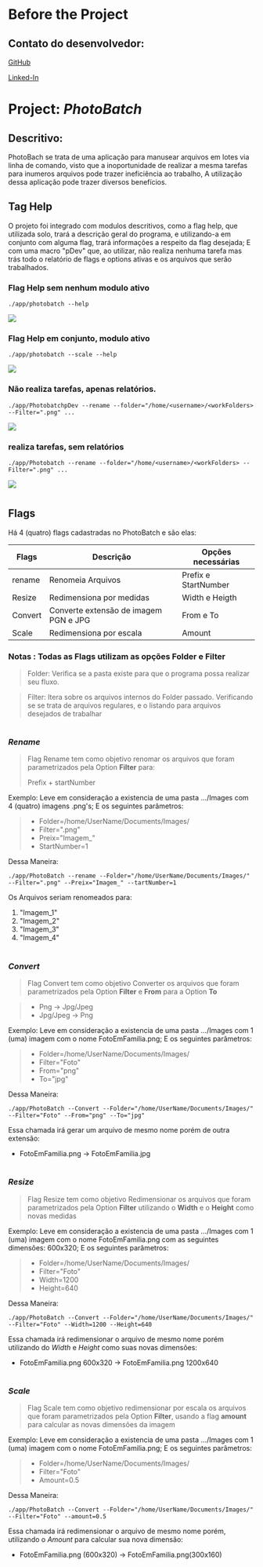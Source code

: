 # Before the Project

## Contato do desenvolvedor:

[GitHub](www.github.com/renatoD-Almeida)

[Linked-In](https://www.linkedin.com/in/renatod-almeida/)

# Project: _PhotoBatch_

## Descritivo:

PhotoBach se trata de uma aplicação para manusear arquivos em lotes via linha de comando, visto que a inoportunidade de realizar a mesma tarefas para inumeros arquivos pode trazer ineficiência ao trabalho, A utilização dessa aplicação pode trazer diversos benefícios.

## Tag Help

O projeto foi integrado com modulos descritivos, como a flag help, que utilizada solo, trará a descrição geral do programa, e utilizando-a em conjunto com alguma flag, trará informações a respeito da flag desejada; E com uma macro "pDev" que, ao utilizar, não realiza nenhuma tarefa mas trás todo o relatório de flags e options ativas e os arquivos que serão trabalhados. 



### Flag Help sem nenhum modulo ativo
```
./app/photobatch --help
```

![](https://raw.githubusercontent.com/RenatoD-Almeida/PhotoBatch/main/external/Assets/HelpAtAll.gif)

### Flag Help em conjunto, modulo ativo
```
./app/photobatch --scale --help
```

![](https://raw.githubusercontent.com/RenatoD-Almeida/PhotoBatch/main/external/Assets/EspHelp.gif)

### Não realiza tarefas, apenas relatórios.

```
./app/PhotobatchpDev --rename --folder="/home/<username>/<workFolders> --Filter=".png" ...
```

![](https://raw.githubusercontent.com/RenatoD-Almeida/PhotoBatch/main/external/Assets/RenameBatchpDev.gif)

### realiza tarefas, sem relatórios
```
./app/Photobatch --rename --folder="/home/<username>/<workFolders> --Filter=".png" ...
```

![](https://raw.githubusercontent.com/RenatoD-Almeida/PhotoBatch/main/external/Assets/RenameBatch.gif)

#

## Flags

Há 4 (quatro) flags cadastradas no PhotoBatch e são elas:

| Flags  | Descrição                            | Opções necessárias |
|--------|--------------------------------------|--------------------| 
|rename  |Renomeia Arquivos                     |Prefix e StartNumber| 
|Resize  |Redimensiona por medidas              |Width e Heigth      | 
|Convert |Converte extensão de imagem PGN e JPG |From e To           |
|Scale   |Redimensiona por escala               |Amount              |


### **Notas** : Todas as Flags utilizam as opções Folder e Filter
> Folder: Verifica se a pasta existe para que o programa possa realizar seu fluxo.

> Filter: Itera sobre os arquivos internos do Folder passado. Verificando se se trata de arquivos regulares, e o listando para arquivos desejados de trabalhar
#
### _**Rename**_

> Flag Rename tem como objetivo renomar os arquivos que foram parametrizados pela Option **Filter** para:
>
> Prefix + startNumber

Exemplo: Leve em consideração a existencia de uma pasta .../Images com 4 (quatro) imagens .png's; E os seguintes parâmetros:

> * Folder=/home/UserName/Documents/Images/
> * Filter=".png"
> * Preix="Imagem_"
> * StartNumber=1

Dessa Maneira:

```
./app/PhotoBatch --rename --Folder="/home/UserName/Documents/Images/" --Filter=".png" --Preix="Imagem_" --tartNumber=1
```
Os Arquivos seriam renomeados para:

1. "Imagem_1"
1. "Imagem_2"
1. "Imagem_3"
1. "Imagem_4"
#

### _**Convert**_


> Flag Convert tem como objetivo Converter os arquivos que foram parametrizados pela Option **Filter** e **From** para a Option **To**

> * Png -> Jpg/Jpeg
> * Jpg/Jpeg -> Png

Exemplo: Leve em consideração a existencia de uma pasta .../Images com 1 (uma) imagem com o nome FotoEmFamilia.png; E os seguintes parâmetros:

> * Folder=/home/UserName/Documents/Images/
> * Filter="Foto"
> * From="png" 
> * To="jpg"

Dessa Maneira:

```
./app/PhotoBatch --Convert --Folder="/home/UserName/Documents/Images/" --Filter="Foto" --From="png" --To="jpg"
```

Essa chamada irá gerar um arquivo de mesmo nome porém de outra extensão:
* FotoEmFamilia.png  -> FotoEmFamilia.jpg

#
### _**Resize**_

> Flag Resize tem como objetivo Redimensionar os arquivos que foram parametrizados pela Option **Filter** utilizando o **Width** e o **Height** como novas medidas

Exemplo: Leve em consideração a existencia de uma pasta .../Images com 1 (uma) imagem com o nome FotoEmFamilia.png com as seguintes dimensões: 600x320; E os seguintes parâmetros:

> * Folder=/home/UserName/Documents/Images/
> * Filter="Foto"
> * Width=1200
> * Height=640

Dessa Maneira:

```
./app/PhotoBatch --Convert --Folder="/home/UserName/Documents/Images/" --Filter="Foto" --Width=1200 --Height=640
```

Essa chamada irá redimensionar o arquivo de mesmo nome porém utilizando do _Width_ e _Height_ como suas novas dimensões:
* FotoEmFamilia.png 600x320  -> FotoEmFamilia.png 1200x640

#
### _**Scale**_

> Flag Scale tem como objetivo redimensionar por escala os arquivos que foram parametrizados pela Option **Filter**, usando a flag **amount** para calcular as novas dimensões da imagem

Exemplo: Leve em consideração a existencia de uma pasta .../Images com 1 (uma) imagem com o nome FotoEmFamilia.png; E os seguintes parâmetros:

> * Folder=/home/UserName/Documents/Images/
> * Filter="Foto"
> * Amount=0.5

Dessa Maneira:

```
./app/PhotoBatch --Convert --Folder="/home/UserName/Documents/Images/" --Filter="Foto" --amount=0.5
```

Essa chamada irá redimensionar o arquivo de mesmo nome porém, utilizando o _Amount_ para calcular sua nova dimensão:
* FotoEmFamilia.png (600x320)  -> FotoEmFamilia.png(300x160)

#